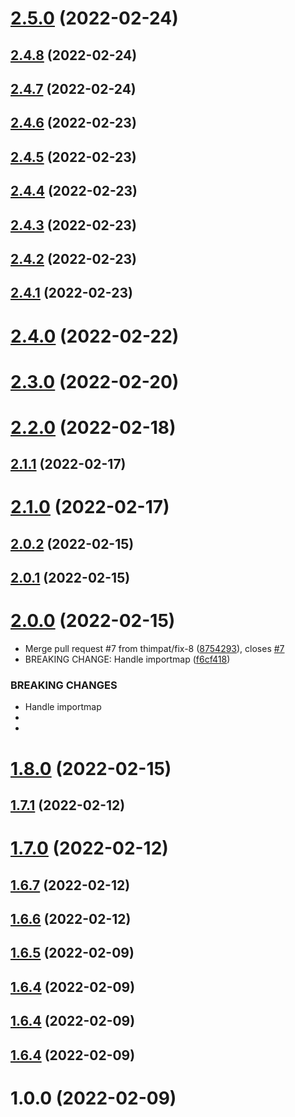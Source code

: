 # [2.5.0](https://github.com/thimpat/to-esm/compare/v2.4.8...v2.5.0) (2022-02-24)

## [2.4.8](https://github.com/thimpat/to-esm/compare/v2.4.7...v2.4.8) (2022-02-24)

## [2.4.7](https://github.com/thimpat/to-esm/compare/v2.4.6...v2.4.7) (2022-02-24)

## [2.4.6](https://github.com/thimpat/to-esm/compare/v2.4.5...v2.4.6) (2022-02-23)

## [2.4.5](https://github.com/thimpat/to-esm/compare/v2.4.4...v2.4.5) (2022-02-23)

## [2.4.4](https://github.com/thimpat/to-esm/compare/v2.4.3...v2.4.4) (2022-02-23)

## [2.4.3](https://github.com/thimpat/to-esm/compare/v2.4.2...v2.4.3) (2022-02-23)

## [2.4.2](https://github.com/thimpat/to-esm/compare/v2.4.1...v2.4.2) (2022-02-23)

## [2.4.1](https://github.com/thimpat/to-esm/compare/v2.4.0...v2.4.1) (2022-02-23)

# [2.4.0](https://github.com/thimpat/to-esm/compare/v2.3.0...v2.4.0) (2022-02-22)

# [2.3.0](https://github.com/thimpat/to-esm/compare/v2.2.0...v2.3.0) (2022-02-20)

# [2.2.0](https://github.com/thimpat/to-esm/compare/v2.1.1...v2.2.0) (2022-02-18)

## [2.1.1](https://github.com/thimpat/to-esm/compare/v2.1.0...v2.1.1) (2022-02-17)

# [2.1.0](https://github.com/thimpat/to-esm/compare/v2.0.2...v2.1.0) (2022-02-17)

## [2.0.2](https://github.com/thimpat/to-esm/compare/v2.0.1...v2.0.2) (2022-02-15)

## [2.0.1](https://github.com/thimpat/to-esm/compare/v2.0.0...v2.0.1) (2022-02-15)

# [2.0.0](https://github.com/thimpat/to-esm/compare/v1.8.0...v2.0.0) (2022-02-15)


* Merge pull request #7 from thimpat/fix-8 ([8754293](https://github.com/thimpat/to-esm/commit/8754293be26da03e2c51d83d1dc62f01b178cb98)), closes [#7](https://github.com/thimpat/to-esm/issues/7)
* BREAKING CHANGE: Handle importmap ([f6cf418](https://github.com/thimpat/to-esm/commit/f6cf41846c345a8d78202763889646363524bb45))


### BREAKING CHANGES

* Handle importmap
* 
*

# [1.8.0](https://github.com/thimpat/to-esm/compare/v1.7.1...v1.8.0) (2022-02-15)

## [1.7.1](https://github.com/thimpat/to-esm/compare/v1.7.0...v1.7.1) (2022-02-12)

# [1.7.0](https://github.com/thimpat/to-esm/compare/v1.6.7...v1.7.0) (2022-02-12)

## [1.6.7](https://github.com/thimpat/to-esm/compare/v1.6.6...v1.6.7) (2022-02-12)

## [1.6.6](https://github.com/thimpat/to-esm/compare/v1.6.5...v1.6.6) (2022-02-12)

## [1.6.5](https://github.com/thimpat/to-esm/compare/v1.6.4...v1.6.5) (2022-02-09)

## [1.6.4](https://github.com/thimpat/to-esm/compare/v1.6.3...v1.6.4) (2022-02-09)

## [1.6.4](https://github.com/thimpat/to-esm/compare/v1.6.3...v1.6.4) (2022-02-09)

## [1.6.4](https://github.com/thimpat/to-esm/compare/v1.6.3...v1.6.4) (2022-02-09)

# 1.0.0 (2022-02-09)

